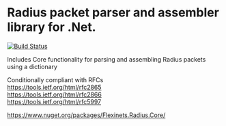 # Radius packet parser and assembler library for .Net.   

[![Build Status](https://tikali.visualstudio.com/Flexinets.Radius/_apis/build/status/vforteli.Flexinets.Radius.Core?branchName=master)](https://tikali.visualstudio.com/Flexinets.Radius/_build/latest?definitionId=1&branchName=master)

Includes Core functionality for parsing and assembling Radius packets using a dictionary

Conditionally compliant with RFCs  
https://tools.ietf.org/html/rfc2865  
https://tools.ietf.org/html/rfc2866  
https://tools.ietf.org/html/rfc5997  
  
https://www.nuget.org/packages/Flexinets.Radius.Core/
